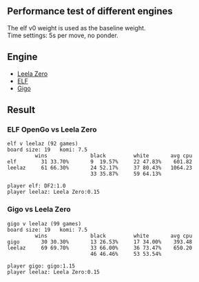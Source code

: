 ## Performance test of different engines

The elf v0 weight is used as the baseline weight.  
Time settings: 5s per move, no ponder.

## Engine

- [Leela Zero](https://github.com/gcp/leela-zero/commit/488de437e9c669da9870aefa39749322661bb8bf)
- [ELF](https://github.com/pytorch/ELF/commit/751eb1cf85aac15e3c3c792a47afa1ac64ea810c)
- [Gigo](https://github.com/godmoves/HappyGo/commit/d5df02c8bc13295bcc94c89a05363eb3c6819c0a)

## Result

### ELF OpenGo vs Leela Zero

```
elf v leelaz (92 games)
board size: 19   komi: 7.5
         wins              black         white       avg cpu
elf        31 33.70%       9  19.57%     22 47.83%    601.82
leelaz     61 66.30%       24 52.17%     37 80.43%   1064.23
                           33 35.87%     59 64.13%

player elf: DF2:1.0
player leelaz: Leela Zero:0.15
```

### Gigo vs Leela Zero

```
gigo v leelaz (99 games)
board size: 19   komi: 7.5
         wins              black         white       avg cpu
gigo       30 30.30%       13 26.53%     17 34.00%    393.48
leelaz     69 69.70%       33 66.00%     36 73.47%    650.20
                           46 46.46%     53 53.54%

player gigo: gigo:1.15
player leelaz: Leela Zero:0.15
```


